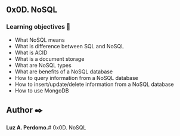 ## 0x0D. NoSQL


###   Learning objectives :open_book:

-   What NoSQL means
-   What is difference between SQL and NoSQL
-   What is ACID
-   What is a document storage
-   What are NoSQL types
-   What are benefits of a NoSQL database
-   How to query information from a NoSQL database
-   How to insert/update/delete information from a NoSQL database
-   How to use MongoDB


## Author :black_nib:
**Luz A. Perdomo.**# 0x0D. NoSQL
